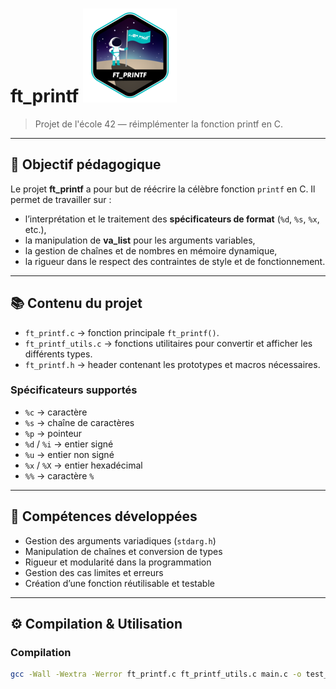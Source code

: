 # ft_printf ![42 Badge](https://github.com/Julien-Quinodoz/42-project-badges/blob/main/badges/ft_printfe.png)</a>

> Projet de l'école 42 — réimplémenter la fonction printf en C.

---

## 🎯 Objectif pédagogique

Le projet **ft_printf** a pour but de réécrire la célèbre fonction `printf` en C.
Il permet de travailler sur :
- l’interprétation et le traitement des **spécificateurs de format** (`%d`, `%s`, `%x`, etc.),
- la manipulation de **va_list** pour les arguments variables,
- la gestion de chaînes et de nombres en mémoire dynamique,
- la rigueur dans le respect des contraintes de style et de fonctionnement.

---

## 📚 Contenu du projet

- `ft_printf.c` → fonction principale `ft_printf()`.
- `ft_printf_utils.c` → fonctions utilitaires pour convertir et afficher les différents types.
- `ft_printf.h` → header contenant les prototypes et macros nécessaires.

### Spécificateurs supportés

- `%c` → caractère
- `%s` → chaîne de caractères
- `%p` → pointeur
- `%d` / `%i` → entier signé
- `%u` → entier non signé
- `%x` / `%X` → entier hexadécimal
- `%%` → caractère `%`

---

## 🧠 Compétences développées

- Gestion des arguments variadiques (`stdarg.h`)
- Manipulation de chaînes et conversion de types
- Rigueur et modularité dans la programmation
- Gestion des cas limites et erreurs
- Création d’une fonction réutilisable et testable

---

## ⚙️ Compilation & Utilisation

### Compilation

```bash
gcc -Wall -Wextra -Werror ft_printf.c ft_printf_utils.c main.c -o test_printf

